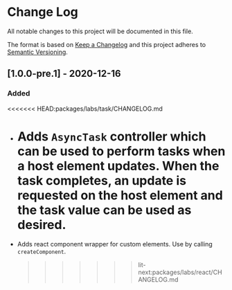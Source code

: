 # Change Log

All notable changes to this project will be documented in this file.

The format is based on [Keep a Changelog](http://keepachangelog.com/)
and this project adheres to [Semantic Versioning](http://semver.org/).

<!--
   PRs should document their user-visible changes (if any) in the
   Unreleased section, uncommenting the header as necessary.
-->

<!-- ## [x.y.z] - YYYY-MM-DD -->
<!-- ## Unreleased -->
<!-- ### Changed -->
<!-- ### Added -->
<!-- ### Removed -->
<!-- ### Fixed -->

## [1.0.0-pre.1] - 2020-12-16

### Added

<<<<<<< HEAD:packages/labs/task/CHANGELOG.md

- # Adds `AsyncTask` controller which can be used to perform tasks when a host element updates. When the task completes, an update is requested on the host element and the task value can be used as desired.
- Adds react component wrapper for custom elements. Use by calling `createComponent`.
  > > > > > > > lit-next:packages/labs/react/CHANGELOG.md
